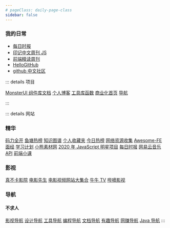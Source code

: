 ```yaml
---
# pageClass: daily-page-class
sidebar: false
---
```


### 我的日常

- [每日时报](https://wubaiqing.github.io/zaobao/)
- [印记中文周刊 JS](https://docschina.org/weekly/js/docs/)
- [前端精读周刊](https://github.com/ascoders/weekly)
- [HelloGitHub](https://gitbook.hellogithub.com/)
- [github 中文社区](https://www.githubs.cn/)

::: details 项目

[MonsterUI 组件库文档](https://ui.monsterbear.top)
[个人博客](https://blog.monsterbear.top)
[工具库函数](#)
[商业化首页](#)
[导航](#)

:::

::: details 网站

### 精华

[码力全开](https://maliquankai.com/designnav/)
[鱼塘热榜](https://mo.fish/)
[知识图谱](https://github.com/tsejx/)
[个人收藏夹](https://panjiachen.gitee.io/awesome-bookmarks/)
[今日热榜](https://tophub.today/)
[网络资源收集](https://smileyby.github.io/Front-URL-Collection/)
[Awesome-FE](https://ziyi2.github.io/awesome/)
[面经](https://alexwjj.github.io/views/fe/interview/%E6%96%B0%E9%B2%9C%E9%9D%A2%E7%BB%8F%E5%92%8C%E8%B5%84%E6%BA%90%E5%88%86%E4%BA%AB.html#%E4%B8%80%E5%B9%B4%E5%8D%8A%E5%89%8D%E7%AB%AF%E4%BA%BA%E7%9A%84%E6%B1%82%E8%81%8C%E8%B7%AF)
[学习计划](https://bitable.feishu.cn/appNuDKPaGtimrdkB0JnXmpoktZ?table=tblhwIrxYTiY1SSP&view=vew9iquA45)
[小熊素材网](https://xxsucaiwang.cn/login)
[2020 年 JavaScript 明星项目](https://risingstars.js.org/2020/zh)
[每日时报](https://wubaiqing.github.io/zaobao/)
[网易云音乐 API](https://neteasecloudmusicapi.vercel.app/#/)
[前端小课](http://lefex.gitee.io/)

### 影视

[真不卡影院](https://www.zhenbuka.com/)
[电影先生](http://dianying.im/)
[电影视频网站大集合](https://www.yunyouni.com/movie)
[牛牛 TV](http://www.ziliao6.com/tv/)
[哔嘀影视](https://www.bde4.cc/)

### 导航

#### 不求人

[影视导航](https://video.bqrdh.com/)
[设计导航](https://design.bqrdh.com/)
[工具导航](https://tools.bqrdh.com/)
[编程导航](https://programming.bqrdh.com/)
[文档导航](https://doc.bqrdh.com/)
[有趣导航](https://interesting.bqrdh.com/)
[网赚导航](https://pocket.bqrdh.com/)
[Java 导航](https://java.bqrdh.com/)
:::
